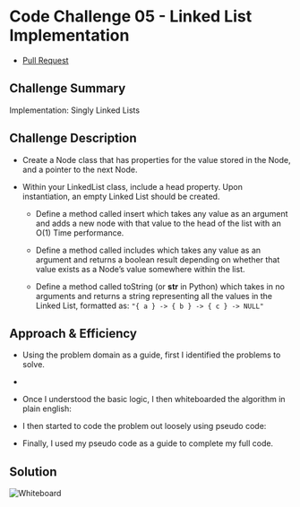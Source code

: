 # Code Challenge 05 - Linked List Implementation

- [Pull Request](https://github.com/micgreene/data-structures-and-algorithms/pull/20)

## Challenge Summary

Implementation: Singly Linked Lists

## Challenge Description

- Create a Node class that has properties for the value stored in the Node, and a pointer to the next Node.

- Within your LinkedList class, include a head property. Upon instantiation, an empty Linked List should be created.

  - Define a method called insert which takes any value as an argument and adds a new node with that value to the head of the list with an O(1) Time performance.

  - Define a method called includes which takes any value as an argument and returns a boolean result depending on whether that value exists as a Node’s value somewhere within the list.

  - Define a method called toString (or __str__ in Python) which takes in no arguments and returns a string representing all the values in the Linked List, formatted as: `"{ a } -> { b } -> { c } -> NULL"`

## Approach & Efficiency

- Using the problem domain as a guide, first I identified the problems to solve.

- 

- Once I understood the basic logic, I then whiteboarded the algorithm in plain english:


- I then started to code the problem out loosely using pseudo code:

- Finally, I used my pseudo code as a guide to complete my full code.

## Solution
![Whiteboard]()
